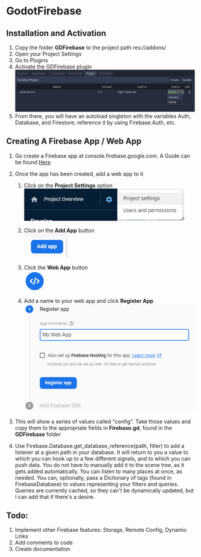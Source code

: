 # GodotFirebase

## Installation and Activation
1. Copy the folder **GDFirebase** to the project path res://addons/
2. Open your Project Settings
3. Go to Plugins
4. Activate the GDFirebase plugin<br>
![Plugin Section](/Images/plugins_section.png)
5. From there, you will have an autoload singleton with the variables Auth, Database, and Firestore; reference it by using Firebase.Auth, etc.

## Creating A Firebase App / Web App
1. Go create a Firebase app at console.firebase.google.com. A Guide can be found [Here](https://firebase.google.com/docs/projects/learn-more#setting_up_a_firebase_project_and_connecting_apps)
2. Once the app has been created, add a web app to it
    1. Click on the **Project Settings** option<br>
    ![FB Project Settings](/Images/fb_project_settings.png)

    2. Click on the **Add App** button<br>
    ![FB Add App](/Images/fb_add_app.png)

    3. Click the **Web App** button<br>
    ![FB Web App](/Images/fb_web_app.png)

    4. Add a name to your web app and click **Register App**<br>
    ![FB Register App](/Images/fb_register_app.png)

3. This will show a series of values called "config". Take those values and copy them to the appropriate fields in **Firebase.gd**, found in the **GDFirebase** folder
4. Use Firebase.Database.get_database_reference(path, filter) to add a listener at a given path in your database. It will return to you a value to which you can hook up to a few different signals, and to which you can push data. You do not have to manually add it to the scene tree, as it gets added automatically. You can listen to many places at once, as needed. You can, optionally, pass a Dictionary of tags (found in FirebaseDatabase) to values representing your filters and queries. Queries are currently cached, so they can't be dynamically updated, but I can add that if there's a desire.




## Todo:
1. Implement other Firebase features: Storage, Remote Config, Dynamic Links
2. Add comments to code
3. Create documentation